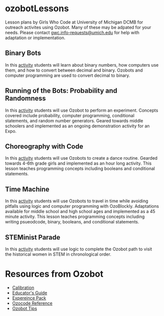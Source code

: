 # ozobotLessons
Lesson plans by Girls Who Code at University of Michigan DCMB for outreach activites using Ozobot. Many of these may be adpated for your needs. Please contact gwc.info-requests@umich.edu for help with adaptation or implementation.

## Binary Bots
In this [activity](binary_numbers/) students will learn about binary numbers, how computers use them, and how to convert between decimal and binary. Ozobots and computer programming are used to convert decimal to binary.

## Running of the Bots: Probability and Randomness
In this [activity](running_of_the_bots/) students will use Ozobot to perform an experiment. Concepts covered include probability, computer programming, conditional statements, and random number generators. Geared towards middle schoolers and implemented as an ongoing demonstration activity for an Expo.

## Choreography with Code
In this [activity](https://github.com/GWC-DCMB/FEMMES/) students will use Ozobots to create a dance routine. Gearded towards 4-6th grade girls and implemented as an hour long activity. This lesson teaches programming concepts including booleans and conditional statements.

## Time Machine
In this [activity](time_machine/) students will use Ozobots to travel in time while avoiding pitfalls using logic and computer programming with OzoBlockly. Adaptations available for middle school and high school ages and implemented as a 45 minute activity. This lesson teaches programming concepts including writing psueodcode, binary, booleans, and conditional statements.

## STEMinist Parade
In this [activity](STEMinistParade.pdf) students will use logic to complete the Ozobot path to visit the historical women in STEM in chronological order.

# Resources from Ozobot
- [Calibration](ozobot-calibration-tips.pdf)
- [Educator's Guide](ozobot-calibration-tips.pdf)
- [Expereince Pack](ozobot-evo-experience-pack.pdf)
- [Ozocode Reference](ozobot-ozocodes-reference.pdf)
- [Ozobot Tips](ozobot-tips.pdf)
